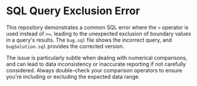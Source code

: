 # SQL Query Exclusion Error

This repository demonstrates a common SQL error where the `>` operator is used instead of `>=`, leading to the unexpected exclusion of boundary values in a query's results.  The `bug.sql` file shows the incorrect query, and `bugSolution.sql` provides the corrected version.

The issue is particularly subtle when dealing with numerical comparisons, and can lead to data inconsistency or inaccurate reporting if not carefully considered.  Always double-check your comparison operators to ensure you're including or excluding the expected data range. 